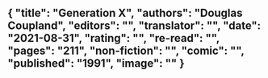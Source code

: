 {
 "title": "Generation X",
 "authors": "Douglas Coupland",
 "editors": "",
 "translator": "",
 "date": "2021-08-31",
 "rating": "",
 "re-read": "",
 "pages": "211",
 "non-fiction": "",
 "comic": "",
 "published": "1991",
 "image": ""
}
---

